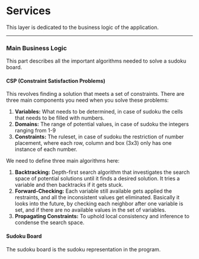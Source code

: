 # Services

This layer is dedicated to the business logic of the application.

---

### Main Business Logic
This part describes all the important algorithms needed to solve a sudoku board.

#### CSP (Constraint Satisfaction Problems)
This revolves finding a solution that meets a set of constraints. 
There are three main components you need when you solve these problems:
1. **Variables:** What needs to be determined, in case of sudoku the cells that needs to be filled with numbers.
2. **Domains:** The range of potential values, in case of sudoku the integers ranging from 1-9
3. **Constraints:** The ruleset, in case of sudoku the restriction of number placement, where each row, column and box (3x3) only has one instance of each number.

We need to define three main algorithms here:

1. **Backtracking:** Depth-first search algorithm that investigates the search space of potential solutions until it finds a desired solution. It tries a variable and then backtracks if it gets stuck.
2. **Forward-Checking:** Each variable still available gets applied the restraints, and all the inconsistent values get eliminated. Basically it looks into the future, by checking each neighbor after one variable is set, and if there are no available values in the set of variables. 
3. **Propagating Constraints:** To uphold local consistency and inference to condense the search space. 

#### Sudoku Board
The sudoku board is the sudoku representation in the program.